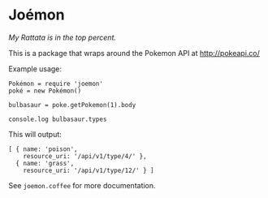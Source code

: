 Joémon
======

_My Rattata is in the top percent._

This is a package that wraps around the Pokemon API at http://pokeapi.co/

Example usage:

```
Pokémon = require 'joemon'
poké = new Pokémon()

bulbasaur = poke.getPokemon(1).body

console.log bulbasaur.types
```

This will output:

```
[ { name: 'poison',
    resource_uri: '/api/v1/type/4/' },
  { name: 'grass',
    resource_uri: '/api/v1/type/12/' } ]
```

See `joemon.coffee` for more documentation.
